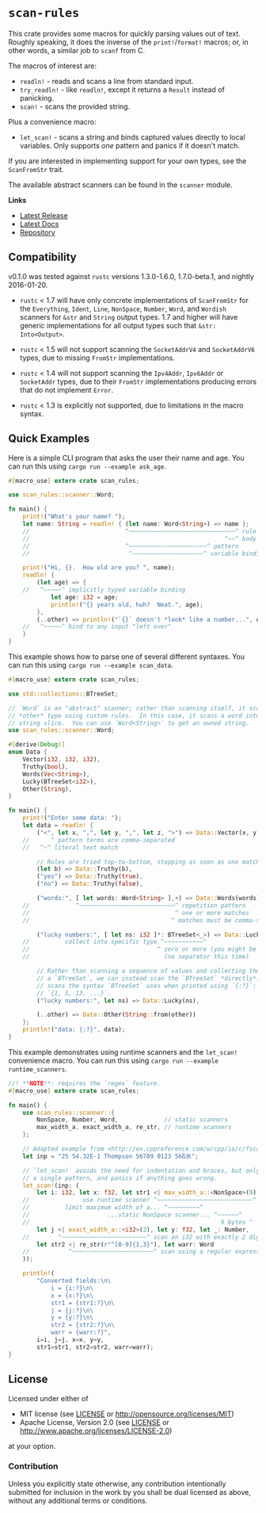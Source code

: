 # `scan-rules`

This crate provides some macros for quickly parsing values out of text.  Roughly speaking, it does the inverse of the `print!`/`format!` macros; or, in other words, a similar job to `scanf` from C.

The macros of interest are:

* `readln!` - reads and scans a line from standard input.
* `try_readln!` - like `readln!`, except it returns a `Result` instead of panicking.
* `scan!` - scans the provided string.

Plus a convenience macro:

* `let_scan!` - scans a string and binds captured values directly to local variables.  Only supports *one* pattern and panics if it doesn't match.

If you are interested in implementing support for your own types, see the `ScanFromStr` trait.

The available abstract scanners can be found in the `scanner` module.

**Links**

* [Latest Release](https://crates.io/crates/scan-rules/)
* [Latest Docs](https://danielkeep.github.io/rust-scan-rules/doc/scan_rules/index.html)
* [Repository](https://github.com/DanielKeep/rust-scan-rules)

## Compatibility

v0.1.0 was tested against `rustc` versions 1.3.0-1.6.0, 1.7.0-beta.1, and nightly 2016-01-20.

* `rustc` < 1.7 will have only concrete implementations of `ScanFromStr` for the `Everything`, `Ident`, `Line`, `NonSpace`, `Number`, `Word`, and `Wordish` scanners for `&str` and `String` output types.  1.7 and higher will have generic implementations for all output types such that `&str: Into<Output>`.

* `rustc` < 1.5 will not support scanning the `SocketAddrV4` and `SocketAddrV6` types, due to missing `FromStr` implementations.

* `rustc` < 1.4 will not support scanning the `Ipv4Addr`, `Ipv6Addr` or `SocketAddr` types, due to their `FromStr` implementations producing errors that do not implement `Error`.

* `rustc` < 1.3 is explicitly not supported, due to limitations in the macro syntax.

## Quick Examples

Here is a simple CLI program that asks the user their name and age.  You can run this using `cargo run --example ask_age`.

```rust
#[macro_use] extern crate scan_rules;

use scan_rules::scanner::Word;

fn main() {
    print!("What's your name? ");
    let name: String = readln! { (let name: Word<String>) => name };
    //                           ^~~~~~~~~~~~~~~~~~~~~~~~~~~~~~~^ rule
    //                                                       ^~~^ body
    //                           ^~~~~~~~~~~~~~~~~~~~~~~^ pattern
    //                            ^~~~~~~~~~~~~~~~~~~~~^ variable binding

    print!("Hi, {}.  How old are you? ", name);
    readln! {
        (let age) => {
    //   ^~~~~~^ implicitly typed variable binding
            let age: i32 = age;
            println!("{} years old, huh?  Neat.", age);
        },
        (..other) => println!("`{}` doesn't *look* like a number...", other),
    //   ^~~~~~^ bind to any input "left over"
    }
}
```

This example shows how to parse one of several different syntaxes.  You can run this using `cargo run --example scan_data`.

```rust
#[macro_use] extern crate scan_rules;

use std::collections::BTreeSet;

// `Word` is an "abstract" scanner; rather than scanning itself, it scans some
// *other* type using custom rules.  In this case, it scans a word into a
// string slice.  You can use `Word<String>` to get an owned string.
use scan_rules::scanner::Word;

#[derive(Debug)]
enum Data {
    Vector(i32, i32, i32),
    Truthy(bool),
    Words(Vec<String>),
    Lucky(BTreeSet<i32>),
    Other(String),
}

fn main() {
    print!("Enter some data: ");
    let data = readln! {
        ("<", let x, ",", let y, ",", let z, ">") => Data::Vector(x, y, z),
    //      ^ pattern terms are comma-separated
    //   ^~^ literal text match

        // Rules are tried top-to-bottom, stopping as soon as one matches.
        (let b) => Data::Truthy(b),
        ("yes") => Data::Truthy(true),
        ("no") => Data::Truthy(false),

        ("words:", [ let words: Word<String> ],+) => Data::Words(words),
    //             ^~~~~~~~~~~~~~~~~~~~~~~~~~~~^ repetition pattern
    //                                         ^ one or more matches
    //                                        ^ matches must be comma-separated

        ("lucky numbers:", [ let ns: i32 ]*: BTreeSet<_>) => Data::Lucky(ns),
    //          collect into specific type ^~~~~~~~~~~~^
    //                                    ^ zero or more (you might be unlucky!)
    //                                      (no separator this time)

        // Rather than scanning a sequence of values and collecting them into
        // a `BTreeSet`, we can instead scan the `BTreeSet` *directly*.  This
        // scans the syntax `BTreeSet` uses when printed using `{:?}`:
        // `{1, 5, 13, ...}`.
        ("lucky numbers:", let ns) => Data::Lucky(ns),

        (..other) => Data::Other(String::from(other))
    };
    println!("data: {:?}", data);
}
```

This example demonstrates using runtime scanners and the `let_scan!` convenience macro.  You can run this using `cargo run --example runtime_scanners`.

```rust
//! **NOTE**: requires the `regex` feature.
#[macro_use] extern crate scan_rules;

fn main() {
    use scan_rules::scanner::{
        NonSpace, Number, Word,             // static scanners
        max_width_a, exact_width_a, re_str, // runtime scanners
    };

    // Adapted example from <http://en.cppreference.com/w/cpp/io/c/fscanf>.
    let inp = "25 54.32E-1 Thompson 56789 0123 56ß水";

    // `let_scan!` avoids the need for indentation and braces, but only supports
    // a single pattern, and panics if anything goes wrong.
    let_scan!(inp; (
        let i: i32, let x: f32, let str1 <| max_width_a::<NonSpace>(9),
    //               use runtime scanner ^~~~~~~~~~~~~~~~~~~~~~~~~~~~^
    //          limit maximum width of a... ^~~~~~~~~~^
    //                      ...static NonSpace scanner... ^~~~~~~^
    //                                                      9 bytes ^
        let j <| exact_width_a::<i32>(2), let y: f32, let _: Number,
    //        ^~~~~~~~~~~~~~~~~~~~~~~~~^ scan an i32 with exactly 2 digits
        let str2 <| re_str(r"^[0-9]{1,3}"), let warr: Word
    //           ^~~~~~~~~~~~~~~~~~~~~~~~^ scan using a regular expression
    ));

    println!(
        "Converted fields:\n\
            i = {i:?}\n\
            x = {x:?}\n\
            str1 = {str1:?}\n\
            j = {j:?}\n\
            y = {y:?}\n\
            str2 = {str2:?}\n\
            warr = {warr:?}",
        i=i, j=j, x=x, y=y,
        str1=str1, str2=str2, warr=warr);
}
```

## License

Licensed under either of

* MIT license (see [LICENSE](LICENSE) or <http://opensource.org/licenses/MIT>)
* Apache License, Version 2.0 (see [LICENSE](LICENSE) or <http://www.apache.org/licenses/LICENSE-2.0>)

at your option.

### Contribution

Unless you explicitly state otherwise, any contribution intentionally submitted for inclusion in the work by you shall be dual licensed as above, without any additional terms or conditions.
